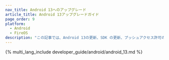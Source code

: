 ```yaml
---
nav_title: Android 13へのアップグレード
article_title: Android 13アップグレードガイド
page_order: 9
platform: 
  - Android
  - FireOS
description: "この記事では、Android 13の更新、SDK の更新、プッシュアクセス許可の変更、SDK の互換性などについて説明します。"
---
```


{% multi_lang_include developer_guide/android/android_13.md %}
